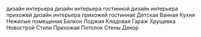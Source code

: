  дизайн интерьера
 дизайн интерьера гостинной
 дизайн интерьера прихожей
 дизайн интерьера прихожей
 гостинная
 Детская
 Ванная
 Кухня
 Нежилые помещения
 Балкон
 Лоджия
 Кладовая
 Гараж
 Хрущевка
 Новострой
 Стили
 Прихожая
 Потолок
 Стены
 Декор

